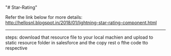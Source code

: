 "# Star-Rating" 

Refer the link below for more details:
http://hellosnl.blogspot.in/2018/01/lightning-star-rating-component.html

---------------------------
steps: 
download that resource file to your local machien and upload to static resource folder in salesforce and the copy rest o fthe code tto respective 
